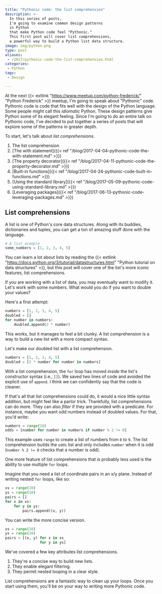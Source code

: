 ```yaml
---
title: "Pythonic code: the list comprehension"
description: >-
  In this series of posts,
  I'm going to examine common design patterns
  in Python
  that make Python code feel "Pythonic."
  This first post will cover list comprehensions,
  a powerful way to build a Python list data structure.
image: img/python.png
type: post
aliases:
 - /2017/pythonic-code-the-list-comprehension.html
categories:
 - Python
tags:
 - Design

---
```


At the next
{{< extlink "https://www.meetup.com/python-frederick/" "Python Frederick" >}} meetup,
I'm going to speak
about "Pythonic" code.
Pythonic code is code
that fits well
with the design
of the Python language.
Some people might call this *idiomatic* Python.
These design patterns give Python some
of its elegant feeling.
Since I'm going to do an entire talk
on Pythonic code,
I've decided to put together a series
of posts
that will explore some of the patterns
in greater depth.

To start,
let's talk about *list comprehensions*.

1. The list comprehension
2. [The with statement]({{< ref "/blog/2017-04-04-pythonic-code-the-with-statement.md" >}})
3. [The property decorator]({{< ref "/blog/2017-04-11-pythonic-code-the-property-decorator.md" >}})
4. [Built-in functions]({{< ref "/blog/2017-04-24-pythonic-code-built-in-functions.md" >}})
5. [Using the standard library]({{< ref "/blog/2017-05-09-pythonic-code-using-standard-library.md" >}})
6. [Leveraging packages]({{< ref "/blog/2017-06-13-pythonic-code-leveraging-packages.md" >}})

## List comprehensions

A list is one of Python's core data structures.
Along with its buddies,
dictionaries and tuples,
you can get a ton of amazing stuff done
with the language.

```python
# A list example
some_numbers = [1, 2, 3, 4, 5]
```

You can learn a lot about lists
by reading the
{{< extlink "https://docs.python.org/3/tutorial/datastructures.html" "Python tutorial on data structures" >}},
but this post will cover one of the list's more iconic features,
list comprehensions.

If you are working
with a list of data,
you may eventually want to modify it.
Let's work with some numbers.
What would you do if you want to double your values?

Here's a first attempt:

```python
numbers = [1, 2, 3, 4, 5]
doubled = []
for number in numbers:
    doubled.append(2 * number)
```

This works,
but it manages to feel a bit clunky.
A list comprehension is a way
to build a new list
with a more compact syntax.

Let's make our doubled list with a list comprehension.

```python
numbers = [1, 2, 3, 4, 5]
doubled = [2 * number for number in numbers]
```

With a list comprehension,
the `for` loop has moved *inside* the list's constructor syntax
(i.e., `[]`).
We saved two lines of code
and avoided the explicit use of `append`.
I think we can confidently say that the code is cleaner.

If that's all that list comprehensions could do,
it would a nice little syntax addition,
but might feel like a parlor trick.
Thankfully,
list comprehensions can do more.
They can also *filter*
if they are provided
with a predicate.
For instance,
maybe you want odd numbers
instead of doubled values.
For that, you'd write:

```python
numbers = range(10)
odds = [number for number in numbers if number % 2 != 0]
```

This example uses `range` to create a list of numbers
from `0` to `9`.
The list comprehension builds the `odds` list
and only includes `number`
when it is odd
(`number % 2 != 0` checks that a number is odd).

One more feature
of list comprehensions
that is probably less used
is the ability
to use multiple `for` loops.

Imagine that you need a list of coordinate pairs
in an x/y plane.
Instead of writing nested `for` loops, like so:

```python
xs = range(10)
ys = range(10)
pairs = []
for x in xs:
    for y in ys:
        pairs.append((x, y))
```

You can write the more concise version.

```python
xs = range(10)
ys = range(10)
pairs = [(x, y) for x in xs
                for y in ys]
```

We've covered a few key attributes list comprehensions.

1. They're a concise way to build new lists.
2. They enable elegant filtering.
3. They permit nested looping in a clear style.

List comprehensions are a fantastic way to clean up your loops.
Once you start using them,
you'll be on your way to writing more Pythonic code.
